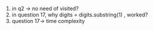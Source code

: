 1. in q2 -> no need of visited?
2. in question 17, why digits = digits.substring(1) , worked?
3. question 17-> time complexity 